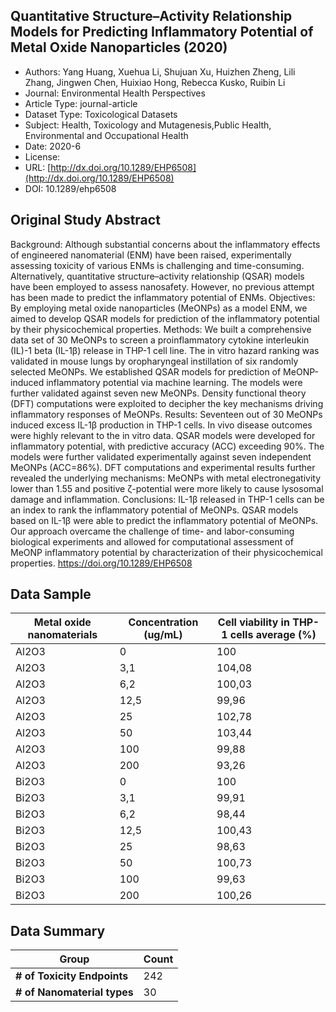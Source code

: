 
<div style="float: right; width: 200px" class='altmetric-embed' data-badge-type='donut' data-condensed='true' data-badge-details='right' data-doi="10.1289/ehp6508"></div>

## Quantitative Structure–Activity Relationship Models for Predicting Inflammatory Potential of Metal Oxide Nanoparticles (2020)
<script type="application/ld+json">
	{	
		"@context": {
			"bs": "https://bioschemas.org/",
			"schema": "https://schema.org/",
			"citation": "schema:citation",
			"name": "schema:name",
			"url": "schema:url",
			"variableMeasured": "schema:variableMeasured"
		},
		"variableMeasured": [
			{
				"@type": "schema:PropertyValue",
				"name": "MI-R1.3-ABSTRACT-BASIC-CHEMICAL_COMPOSITION"
			},
			{
				"@type": "schema:PropertyValue",
				"name": "MI-R1.3-ABSTRACT-PHYSCHEM-SIZE"
			},
			{
				"@type": "schema:PropertyValue",
				"name": "MI-R1.3-ABSTRACT-PHYSCHEM-ZETA_POTENTIAL"
			},
			{
				"@type": "schema:PropertyValue",
				"name": "MI-R1.3-ABSTRACT-PHYSCHEM-SHAPE"
			},
			{
				"@type": "schema:PropertyValue",
				"name": "MI-R1.3-ABSTRACT-TOX-CONCENTRATION"
			}
		],
		"@type": "schema:Dataset",
		"name": "Quantitative Structure–Activity Relationship Models for Predicting Inflammatory Potential of Metal Oxide Nanoparticles",
		"url": "http://dx.doi.org/10.1289/EHP6508",
		"citation": "https://doi.org/10.1289/ehp6508",
		"@id": "10.1289/ehp6508",
		"http://purl.org/dc/terms/conformsTo": { "@type": "schema:CreativeWork", "@id": "https://bioschemas.org/profiles/Dataset/0.4-DRAFT" },
		"schema:license": "",
		"schema:creator": [
		  {
			"@type": "schema:Organization",
			"name": "RiskGONE"
		  }
		],
		"schema:datePublished": "2020-6"
	}
</script>

* Authors: Yang Huang, Xuehua Li, Shujuan Xu, Huizhen Zheng, Lili Zhang, Jingwen Chen, Huixiao Hong, Rebecca Kusko, Ruibin Li
* Journal: Environmental Health Perspectives
* Article Type: journal-article
* Dataset Type: Toxicological Datasets
* Subject: Health, Toxicology and Mutagenesis,Public Health, Environmental and Occupational Health
* Date: 2020-6
* License: []()
* URL: [http://dx.doi.org/10.1289/EHP6508](http://dx.doi.org/10.1289/EHP6508)
* DOI: 10.1289/ehp6508


## Original Study Abstract

Background:
Although substantial concerns about the inflammatory effects of engineered nanomaterial (ENM) have been raised, experimentally assessing toxicity of various ENMs is challenging and time-consuming. Alternatively, quantitative structure–activity relationship (QSAR) models have been employed to assess nanosafety. However, no previous attempt has been made to predict the inflammatory potential of ENMs.
Objectives:
By employing metal oxide nanoparticles (MeONPs) as a model ENM, we aimed to develop QSAR models for prediction of the inflammatory potential by their physicochemical properties.
Methods:
We built a comprehensive data set of 30 MeONPs to screen a proinflammatory cytokine interleukin (IL)-1 beta (IL-1β) release in THP-1 cell line. The in vitro hazard ranking was validated in mouse lungs by oropharyngeal instillation of six randomly selected MeONPs. We established QSAR models for prediction of MeONP-induced inflammatory potential via machine learning. The models were further validated against seven new MeONPs. Density functional theory (DFT) computations were exploited to decipher the key mechanisms driving inflammatory responses of MeONPs.
Results:
Seventeen out of 30 MeONPs induced excess IL-1β production in THP-1 cells. In vivo disease outcomes were highly relevant to the in vitro data. QSAR models were developed for inflammatory potential, with predictive accuracy (ACC) exceeding 90%. The models were further validated experimentally against seven independent MeONPs (ACC=86%). DFT computations and experimental results further revealed the underlying mechanisms: MeONPs with metal electronegativity lower than 1.55 and positive ζ-potential were more likely to cause lysosomal damage and inflammation.
Conclusions:
IL-1β released in THP-1 cells can be an index to rank the inflammatory potential of MeONPs. QSAR models based on IL-1β were able to predict the inflammatory potential of MeONPs. Our approach overcame the challenge of time- and labor-consuming biological experiments and allowed for computational assessment of MeONP inflammatory potential by characterization of their physicochemical properties. https://doi.org/10.1289/EHP6508


## Data Sample

|Metal oxide nanomaterials|Concentration (ug/mL)|Cell viability in THP-1 cells average (%)|
|-------------------------|---------------------|-----------------------------------------|
|Al2O3                    |0                    |100                                      |
|Al2O3                    |3,1                  |104,08                                   |
|Al2O3                    |6,2                  |100,03                                   |
|Al2O3                    |12,5                 |99,96                                    |
|Al2O3                    |25                   |102,78                                   |
|Al2O3                    |50                   |103,44                                   |
|Al2O3                    |100                  |99,88                                    |
|Al2O3                    |200                  |93,26                                    |
|Bi2O3                    |0                    |100                                      |
|Bi2O3                    |3,1                  |99,91                                    |
|Bi2O3                    |6,2                  |98,44                                    |
|Bi2O3                    |12,5                 |100,43                                   |
|Bi2O3                    |25                   |98,63                                    |
|Bi2O3                    |50                   |100,73                                   |
|Bi2O3                    |100                  |99,63                                    |
|Bi2O3                    |200                  |100,26                                   |



## Data Summary

| **Group**                    | **Count** |
| ---------------------------- | --------- |
| **\# of Toxicity Endpoints** |     242   |
| **\# of Nanomaterial types** |     30    |

